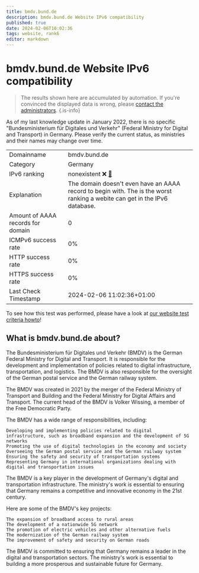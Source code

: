 ```yaml
---
title: bmdv.bund.de
description: bmdv.bund.de Website IPv6 compatibility
published: true
date: 2024-02-06T10:02:36
tags: website, rank6
editor: markdown
---
```


# bmdv.bund.de Website IPv6 compatibility

> The results shown here are accumulated by automation. If you're convinced the displayed data is wrong, please [contact the administrators](/howto/chat). 
{.is-info}

As of my last knowledge update in January 2022, there is no specific "Bundesministerium für Digitales und Verkehr" (Federal Ministry for Digital and Transport) in Germany. Please verify the current status, as ministries and their names may change over time.


|   |   |
| - | - |
| Domainname | bmdv.bund.de
| Category | Germany |
| IPv6 ranking | nonexistent :x: [🔗](/howto/ranking) |
| Explanation | The domain doesn't even have an AAAA record to begin with. The is the worst ranking a webite can get in the IPv6 database. |
| Amount of AAAA records for domain | 0 |
| ICMPv6 success rate | 0%|
| HTTP success rate | 0% |
| HTTPS success rate | 0% |
| Last Check Timestamp | 2024-02-06 11:02:36+01:00 |

To see how this test was performed, please have a look at [our website test criteria howto](/howto/testcriteria/website)!


## What is bmdv.bund.de about?
The Bundesministerium für Digitales und Verkehr (BMDV) is the German Federal Ministry for Digital and Transport. It is responsible for the development and implementation of policies related to digital infrastructure, transportation, and logistics. The BMDV is also responsible for the oversight of the German postal service and the German railway system.

The BMDV was created in 2021 by the merger of the Federal Ministry of Transport and Building and the Federal Ministry for Digital Affairs and Transport. The current head of the BMDV is Volker Wissing, a member of the Free Democratic Party.

The BMDV has a wide range of responsibilities, including:

    Developing and implementing policies related to digital infrastructure, such as broadband expansion and the development of 5G networks
    Promoting the use of digital technologies in the economy and society
    Overseeing the German postal service and the German railway system
    Ensuring the safety and security of transportation systems
    Representing Germany in international organizations dealing with digital and transportation issues

The BMDV is a key player in the development of Germany's digital and transportation infrastructure. The ministry's work is essential to ensuring that Germany remains a competitive and innovative economy in the 21st century.

Here are some of the BMDV's key projects:

    The expansion of broadband access to rural areas
    The development of a nationwide 5G network
    The promotion of electric vehicles and other alternative fuels
    The modernization of the German railway system
    The improvement of safety and security on German roads

The BMDV is committed to ensuring that Germany remains a leader in the digital and transportation sectors. The ministry's work is essential to building a more prosperous and sustainable future for Germany.



